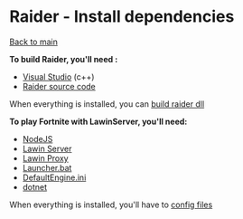 # Raider - Install dependencies

[Back to main](../main.md)

**To build Raider, you'll need :** 
- [Visual Studio](https://visualstudio.microsoft.com/fr/downloads/) (c++)
- [Raider source code](https://github.com/kem0x/raider3.5/archive/refs/heads/stable.zip)

When everything is installed, you can [build raider dll](build.md)

**To play Fortnite with LawinServer, you'll need:**

- [NodeJS](https://nodejs.org/dist/v16.16.0/node-v16.16.0-x64.msi)
- [Lawin Server](https://github.com/Lawin0129/LawinServer/archive/refs/heads/main.zip)
- [Lawin Proxy](https://cdn.discordapp.com/attachments/761635665175117876/964335513580490872/LawinServer.exe)
- [Launcher.bat](https://drive.google.com/file/d/1hdqBupLjqFAvRBM5-bdaCGpShaFZpHgv/view?usp=sharing)
- [DefaultEngine.ini](https://cdn.discordapp.com/attachments/950459579391692890/959220142510845952/DefaultEngine.ini)
- [dotnet](https://dotnet.microsoft.com/en-us/download/dotnet/thank-you/runtime-3.1.26-windows-x64-installer)

When everything is installed, you'll have to [config files](config.md) 